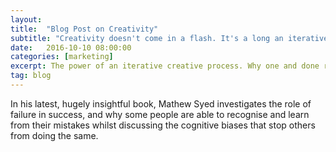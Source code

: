 ```yaml
---
layout: 
title:  "Blog Post on Creativity"
subtitle: "Creativity doesn't come in a flash. It's a long an iterative process."
date:   2016-10-10 08:00:00
categories: [marketing]
excerpt: The power of an iterative creative process. Why one and done rarely works and small iterative creation and improvement is the way forward. 
tag: blog
---
```


In his latest, hugely insightful book, Mathew Syed investigates the role of failure in success, and why some people are able to recognise and learn from their mistakes whilst discussing the cognitive biases that stop others from doing the same.

